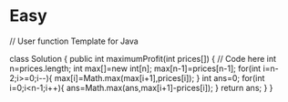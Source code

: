 # Easy

// User function Template for Java

class Solution {
    public int maximumProfit(int prices[]) {
        // Code here
        int n=prices.length;
        int max[]=new int[n];
        max[n-1]=prices[n-1];
        for(int i=n-2;i>=0;i--){
            max[i]=Math.max(max[i+1],prices[i]);
        }
        int ans=0;
        for(int i=0;i<n-1;i++){
            ans=Math.max(ans,max[i+1]-prices[i]);
        }
        return ans;
    }
}
